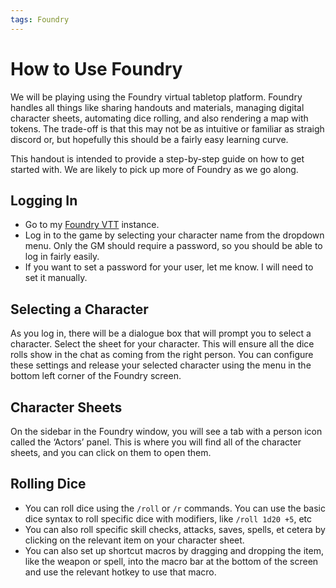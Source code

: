 ```yaml
---
tags: Foundry
---
```



# How to Use Foundry

We will be playing using the Foundry virtual tabletop platform. Foundry handles all things like sharing handouts and materials, managing digital character sheets, automating dice rolling, and also rendering a map with tokens. The trade-off is that this may not be as intuitive or familiar as straigh discord or, but hopefully this should be a fairly easy learning curve.

This handout is intended to provide a step-by-step guide on how to get started with. We are likely to pick up more of Foundry as we go along.

## Logging In

-   Go to my [Foundry VTT](https://shadowrun.catrone3.com/join) instance.
-   Log in to the game by selecting your character name from the dropdown menu. Only the GM should require a password, so you should be able to log in fairly easily.
-   If you want to set a password for your user, let me know. I will need to set it manually.

## Selecting a Character

As you log in, there will be a dialogue box that will prompt you to select a character. Select the sheet for your character. This will ensure all the dice rolls show in the chat as coming from the right person. You can configure these settings and release your selected character using the menu in the bottom left corner of the Foundry screen.

## Character Sheets

On the sidebar in the Foundry window, you will see a tab with a person icon called the ‘Actors’ panel. This is where you will find all of the character sheets, and you can click on them to open them.


## Rolling Dice

-   You can roll dice using the `/roll` or `/r` commands. You can use the basic dice syntax to roll specific dice with modifiers, like `/roll 1d20 +5`, etc
-   You can also roll specific skill checks, attacks, saves, spells, et cetera by clicking on the relevant item on your character sheet.
-   You can also set up shortcut macros by dragging and dropping the item, like the weapon or spell, into the macro bar at the bottom of the screen and use the relevant hotkey to use that macro.